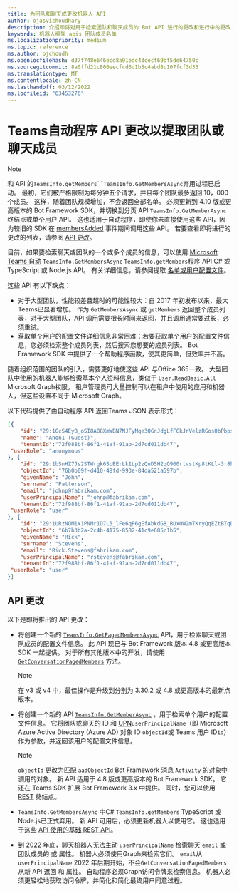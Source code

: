 ```yaml
---
title: 为团队和聊天成更改机器人 API
author: ojasvichoudhary
description: 介绍即将对用于检索团队和聊天成员的 Bot API 进行的更改和进行中的更改
keywords: 机器人框架 apis 团队成员名单
ms.localizationpriority: medium
ms.topic: reference
ms.author: ojchoudh
ms.openlocfilehash: d37f748e646ecd8a91edc43cecf69bf5de64750c
ms.sourcegitcommit: 8a0ffd21c800eecfcd6d1b5c4abd8c107fcf3d33
ms.translationtype: MT
ms.contentlocale: zh-CN
ms.lasthandoff: 03/12/2022
ms.locfileid: "63453276"
---
```

# <a name="teams-bot-api-changes-to-fetch-team-or-chat-members"></a>Teams自动程序 API 更改以提取团队或聊天成员

>[!NOTE]
> 和 API 的`TeamsInfo.getMembers``TeamsInfo.GetMembersAsync`弃用过程已启动。 最初，它们被严格限制为每分钟五个请求，并且每个团队最多返回 10，000 个成员。 这样，随着团队规模增加，不会返回全部名单。
> 必须更新到 4.10 版或更高版本的 Bot Framework SDK，并切换到分页 API `TeamsInfo.GetMemberAsync` 终结点或单个用户 API。 这也适用于自动程序，即使你未直接使用这些 API，因为较旧的 SDK 在 [membersAdded](../bots/how-to/conversations/subscribe-to-conversation-events.md#team-members-added) 事件期间调用这些 API。 若要查看即将进行的更改的列表，请参阅 [API 更改](team-chat-member-api-changes.md#api-changes)。

目前，如果要检索聊天或团队的一个或多个成员的信息，可以使用 [Microsoft Teams 自动](/microsoftteams/platform/bots/how-to/get-teams-context?tabs=dotnet#fetch-the-roster-or-user-profile) `TeamsInfo.GetMembersAsync` `TeamsInfo.getMembers`程序 API C# 或 TypeScript 或 Node.js API。 有关详细信息，请参阅提取 [名单或用户配置文件](../bots/how-to/get-teams-context.md#fetch-the-roster-or-user-profile)。

这些 API 有以下缺点：

* 对于大型团队，性能较差且超时的可能性较大：自 2017 年初发布以来，最大Teams已显著增加。 作为 `GetMembersAsync` 或 `getMembers` 返回整个成员列表，对于大型团队，API 调用需要很长时间来返回，并且调用通常要过长，必须重试。
* 获取单个用户的配置文件详细信息非常困难：若要获取单个用户的配置文件信息，您必须检索整个成员列表，然后搜索您想要的成员列表。 Bot Framework SDK 中提供了一个帮助程序函数，使其更简单，但效率并不高。

随着组织范围的团队的引入，需要更好地使这些 API 与Office 365一致。 大型团队中使用的机器人能够检索基本个人资料信息，类似于 `User.ReadBasic.All` Microsoft Graph权限。 租户管理员可大量控制可以在租户中使用的应用和机器人，但这些设置不同于 Microsoft Graph。

以下代码提供了由自动程序 API 返回Teams JSON 表示形式：

```json
[{
    "id": "29:1GcS4EyB_oSI8A88XmWBN7NJFyMqe3QGnJdgLfFGkJnVelzRGos0bPbpsfJjcbAD22bmKc4GMbrY2g4JDrrA8vM06X1-cHHle4zOE6U4ttcc",
    "name": "Anon1 (Guest)",
    "tenantId":"72f988bf-86f1-41af-91ab-2d7cd011db47",
 "userRole": "anonymous"
}, {
    "id": "29:1bSnHZ7Js2STWrgk6ScEErLk1Lp2zQuD5H2qQ960rtvstKp8tKLl-3r8b6DoW0QxZimuTxk_kupZ1DBMpvIQQUAZL-PNj0EORDvRZXy8kvWk",
    "objectId": "76b0b09f-d410-48fd-993e-84da521a597b",
    "givenName": "John",
    "surname": "Patterson",
    "email": "johnp@fabrikam.com",
    "userPrincipalName": "johnp@fabrikam.com",
    "tenantId":"72f988bf-86f1-41af-91ab-2d7cd011db47",
 "userRole": "user"
}, {
    "id": "29:1URzNQM1x1PNMr1D7L5_lFe6qF6gEfAbkdG8_BUxOW2mTKryQqEZtBTqDt10-MghkzjYDuUj4KG6nvg5lFAyjOLiGJ4jzhb99WrnI7XKriCs",
    "objectId": "6b7b3b2a-2c4b-4175-8582-41c9e685c1b5",
    "givenName": "Rick",
    "surname": "Stevens",
    "email": "Rick.Stevens@fabrikam.com",
    "userPrincipalName": "rstevens@fabrikam.com",
    "tenantId":"72f988bf-86f1-41af-91ab-2d7cd011db47",
 "userRole": "user"
}]
```

## <a name="api-changes"></a>API 更改

以下是即将推出的 API 更改：

* 将创建一个新的 [`TeamsInfo.GetPagedMembersAsync`](/microsoftteams/platform/bots/how-to/get-teams-context?tabs=dotnet#fetch-the-roster-or-user-profile) API，用于检索聊天或团队成员的配置文件信息。 此 API 现已与 Bot Framework 版本 4.8 或更高版本 SDK 一起提供。 对于所有其他版本中的开发，请使用 [`GetConversationPagedMembers`](/dotnet/api/microsoft.bot.connector.conversationsextensions.getconversationpagedmembersasync?view=botbuilder-dotnet-stable&preserve-view=true) 方法。

    > [!NOTE]
    > 在 v3 或 v4 中，最佳操作是升级到分别为 3.30.2 或 4.8 或更高版本的最新点版本。

* 将创建一个新的 API [`TeamsInfo.GetMemberAsync`](/microsoftteams/platform/bots/how-to/get-teams-context?tabs=dotnet#get-single-member-details) ，用于检索单个用户的配置文件信息。 它将团队或聊天的 ID 和 [UPN](/windows/win32/ad/naming-properties#userprincipalname)`userPrincipalName`（即 Microsoft Azure Active Directory (Azure AD) 对象 ID `objectId`或 Teams 用户 ID`id`）作为参数，并返回该用户的配置文件信息。

    > [!NOTE]
    > `objectId` 更改为匹配 `aadObjectId` Bot Framework 消息 `Activity` 的对象中调用的对象。 新 API 适用于 4.8 版或更高版本的 Bot Framework SDK。 它还在 Teams SDK 扩展 Bot Framework 3.x 中提供。 同时，您可以使用 [REST](/microsoftteams/platform/bots/how-to/get-teams-context?tabs=json#get-single-member-details) 终结点。

* `TeamsInfo.GetMembersAsync` 中C# `TeamsInfo.getMembers` TypeScript 或 Node.js已正式弃用。 新 API 可用后，必须更新机器人以使用它。 这也适用于这些 [API 使用的基础 REST API](/microsoftteams/platform/bots/how-to/get-teams-context?tabs=json#tabpanel_CeZOj-G++Q_json)。
* 到 2022 年底，聊天机器人无法主动 `userPrincipalName` 检索聊天 `email` 或团队成员的 或 属性。 机器人必须使用Graph来检索它们。 `email`从 `userPrincipalName` 2022 年后期开始，不会`GetConversationPagedMembers`从新 API 返回 和 属性。 自动程序必须Graph访问令牌来检索信息。 机器人必须更轻松地获取访问令牌，并简化和简化最终用户同意过程。

